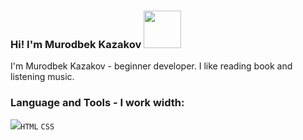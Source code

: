 ### Hi! I'm Murodbek Kazakov <img src="https://media1.giphy.com/media/gM5qFksULw54NMWyry/giphy.gif?cid=ecf05e472ardubi0yb917euto9apm6q0rhcb60dde1y2oz1g&rid=giphy.gif&ct=s" width="60">
I'm Murodbek Kazakov - beginner developer. I like reading book and listening music.
### Language and Tools - I work width:
<code><img src="https://images.pexels.com/photos/11035371/pexels-photo-11035371.jpeg?auto=compress&cs=tinysrgb&w=600">HTML</code> <code>CSS</code>
